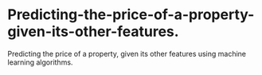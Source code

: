 # Predicting-the-price-of-a-property-given-its-other-features.
Predicting the price of a property, given its other features using machine learning algorithms.
